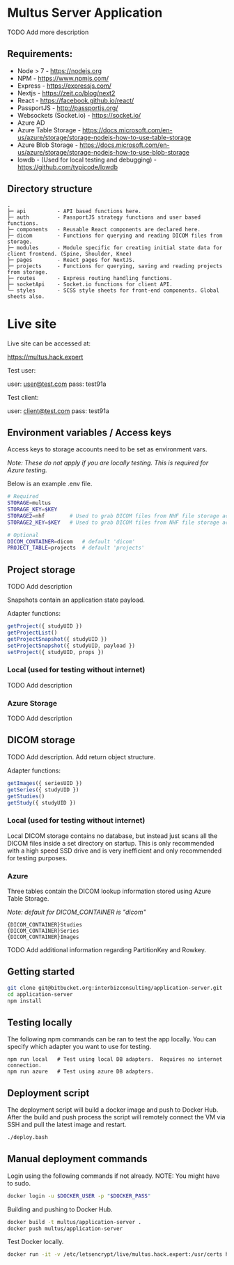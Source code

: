 # Multus Server Application

TODO Add more description

## Requirements:

- Node > 7 - https://nodejs.org
- NPM - https://www.npmjs.com/
- Express - https://expressjs.com/
- Nextjs - https://zeit.co/blog/next2
- React - https://facebook.github.io/react/
- PassportJS - http://passportjs.org/
- Websockets (Socket.io) - https://socket.io/
- Azure AD
- Azure Table Storage - https://docs.microsoft.com/en-us/azure/storage/storage-nodejs-how-to-use-table-storage
- Azure Blob Storage - https://docs.microsoft.com/en-us/azure/storage/storage-nodejs-how-to-use-blob-storage
- lowdb - (Used for local testing and debugging) - https://github.com/typicode/lowdb

## Directory structure

```
. 
├─ api          - API based functions here.               
├─ auth         - PassportJS strategy functions and user based functions.
├─ components   - Reusable React components are declared here.
├─ dicom        - Functions for querying and reading DICOM files from storage.
├─ modules      - Module specific for creating initial state data for client frontend. (Spine, Shoulder, Knee)
├─ pages        - React pages for NextJS.
├─ projects     - Functions for querying, saving and reading projects from storage.
├─ routes       - Express routing handling functions.
├─ socketApi    - Socket.io functions for client API.
└─ styles       - SCSS style sheets for front-end components. Global sheets also.
```


# Live site

Live site can be accessed at:

https://multus.hack.expert

Test user:

user: user@test.com
pass: test91a

Test client:

user: client@test.com
pass: test91a

## Environment variables / Access keys

Access keys to storage accounts need to be set as environment vars.

*Note:  These do not apply if you are locally testing. This is required for Azure testing.*

Below is an example .env file.

```bash
# Required
STORAGE=multus
STORAGE_KEY=$KEY
STORAGE2=nhf        # Used to grab DICOM files from NHF file storage account for now.  
STORAGE2_KEY=$KEY   # Used to grab DICOM files from NHF file storage account for now.  

# Optional
DICOM_CONTAINER=dicom   # default 'dicom'
PROJECT_TABLE=projects  # default 'projects'
```

## Project storage

TODO Add description

Snapshots contain an application state payload.

Adapter functions:

```javascript
getProject({ studyUID })
getProjectList()
getProjectSnapshot({ studyUID })
setProjectSnapshot({ studyUID, payload })
setProject({ studyUID, props })
```

### Local (used for testing without internet)

TODO Add description

### Azure Storage 

TODO Add description

## DICOM storage

TODO Add description.  Add return object structure.

Adapter functions:

```javascript
getImages({ seriesUID })
getSeries({ studyUID })
getStudies()
getStudy({ studyUID })
```

### Local (used for testing without internet)

Local DICOM storage contains no database, but instead just scans all the DICOM files inside a set directory on startup.  This is only recommended with a high speed SSD drive and is very inefficient and only recommended for testing purposes.

### Azure

Three tables contain the DICOM lookup information stored using Azure Table Storage. 

*Note: default for DICOM_CONTAINER is "dicom"*

```
{DICOM_CONTAINER}Studies
{DICOM_CONTAINER}Series
{DICOM_CONTAINER}Images
```

TODO Add additional information regarding PartitionKey and Rowkey.

## Getting started

```sh
git clone git@bitbucket.org:interbizconsulting/application-server.git
cd application-server
npm install
```

## Testing locally

The following npm commands can be ran to test the app locally.  You can specify which adapter you want to use for testing.

```
npm run local   # Test using local DB adapters.  Requires no internet connection.
npm run azure   # Test using azure DB adapters.
```

## Deployment script

The deployment script will build a docker image and push to Docker Hub. After the build and push process the script will remotely connect the VM via SSH and pull the latest image and restart.

```bash
./deploy.bash
```

## Manual deployment commands

Login using the following commands if not already.  NOTE: You might have to sudo.

```sh
docker login -u $DOCKER_USER -p "$DOCKER_PASS"
```

Building and pushing to Docker Hub.

```sh
docker build -t multus/application-server .
docker push multus/application-server
```

Test Docker locally.

```bash
docker run -it -v /etc/letsencrypt/live/multus.hack.expert:/usr/certs hackexpert/application-server
```
